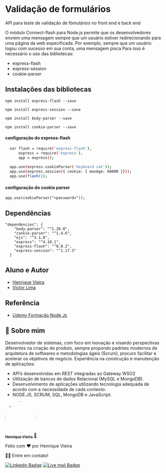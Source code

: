 # Validação de formulários

API para teste de validação de fómulários no front end e back end

O módulo Connect-flash para Node.js permite que os desenvolvedores enviem uma mensagem sempre que um usuário estiver redirecionando para uma página da web especificada. Por exemplo, sempre que um usuário logou com sucesso em sua conta, uma mensagem pisca
Para isso é necessário o uso das bibliotecas:
* express-flash 
* express-session
* cookie-parser


## Instalações das bibliotecas 

```
npm install express-flash --save   

```

```
npm install express-session --save   

```
```
npm install body-parser --save   

```
```
npm install cookie-parser --save   

```

#### configuração  do express-flash



```bash
  var flash = require('express-flash'),
      express = require('express'),
      app = express();
 
  app.use(express.cookieParser('keyboard cat'));
  app.use(express.session({ cookie: { maxAge: 60000 }}));
  app.use(flash());

```

#### configuração  do cookie parser

```
app.use(cookieParser("<password>"));

```
## Dependências

```
"dependencies": {
    "body-parser": "^1.20.0",
    "cookie-parser": "^1.4.6",
    "ejs": "^3.1.8",
    "express": "^4.18.1",
    "express-flash": "^0.0.2",
    "express-session": "^1.17.3"
  }

  ```

    

## Aluno e Autor

- [Henrique Vieira](https://github.com/henriquecvieira/Guiapress)
- [Victor Lima](https://github.com/techtuxbr)

## Referência

 - [Udemy Formação Node Js](https://www.udemy.com/course/formacao-nodejs)
 

## 🚀 Sobre mim
Desenvolvedor de sistemas, com foco em inovação e visando perspectivas diferentes na criação de produto, sempre propondo padrões modernos de arquitetura de softwares e metodologias ágeis (Scrum), procuro facilitar e acelerar os objetivos de negócio.
Experiência na construção e manutenção de aplicações:
- API’s desenvolvidas em REST integradas ao Gateway WSO2
- Utilização de bancos de dados Relacional (MySQL e MongoDB).
- Desenvolvimento de aplicações utilizando tecnologia adequada de acordo com a necessidade de cada contexto:
- NODE.JS, SCRUM, SQL, MongoDB e JavaScript.

<a href="https://www.linkedin.com/in/henriquecarvalhovieira/">
    
  <img style="border-radius: 50%;" src="https://avatars.githubusercontent.com/u/87788394?s=400&u=7f36505574f0bc15df5b88cc887a51f8e6406310&v=4" width="100px;" alt=""/>
  <br />
  <sub><b>Henrique Vieira</b></sub></a> <a href="https://blog.rocketseat.com.br/author/thiago//" title="Rocketseat">🚀</a>
 
 
 Feito com ❤️ por Henrique Vieira 
 
 👋🏽 Entre em contato!
 
 [![Linkedin Badge](https://img.shields.io/badge/-Henrique-blue?style=flat-square&logo=Linkedin&logoColor=white&link=https://www.linkedin.com/in/henriquecarvalhovieira/)](https://www.linkedin.com/in/henriquecarvalhovieira/) 
 [![Live mail Badge](https://img.shields.io/badge/-hnr01@live.com-5186e1?style=flat-square&logo=Outlook&logoColor=white&link=mailto:hnr01@live.com)](mailto:hnr01@live.com)
